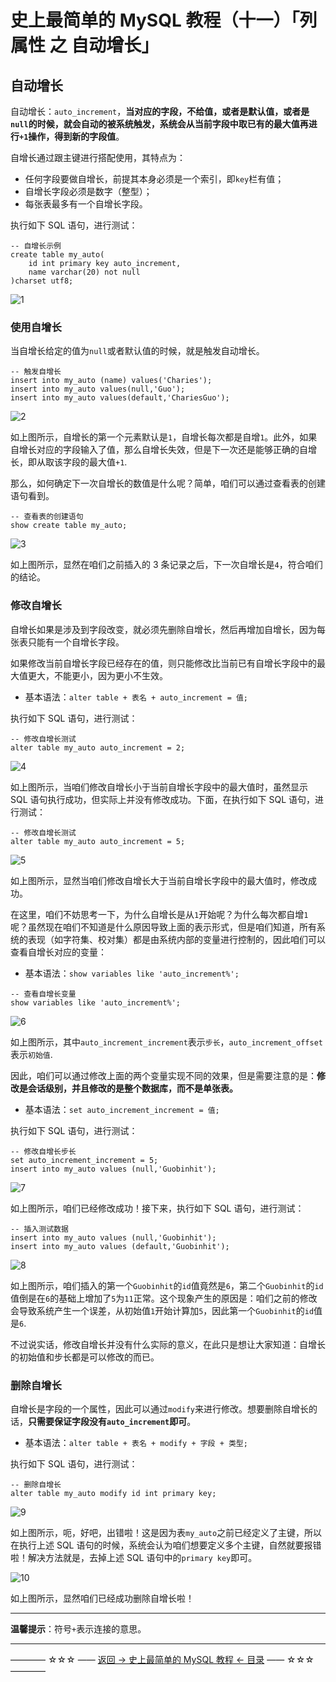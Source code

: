 # 史上最简单的 MySQL 教程（十一）「列属性 之 自动增长」
## 自动增长

自动增长：`auto_increment`，**当对应的字段，不给值，或者是默认值，或者是`null`的时候，就会自动的被系统触发，系统会从当前字段中取已有的最大值再进行`+1`操作，得到新的字段值**。

自增长通过跟主键进行搭配使用，其特点为：

 - 任何字段要做自增长，前提其本身必须是一个索引，即`key`栏有值；
 - 自增长字段必须是数字（整型）；
 - 每张表最多有一个自增长字段。

执行如下 SQL 语句，进行测试：

```
-- 自增长示例
create table my_auto(
	id int primary key auto_increment,
	name varchar(20) not null
)charset utf8;
```

![1](http://img.blog.csdn.net/20170523225451048)

### 使用自增长

当自增长给定的值为`null`或者默认值的时候，就是触发自动增长。

```
-- 触发自增长
insert into my_auto (name) values('Charies');
insert into my_auto values(null,'Guo');
insert into my_auto values(default,'ChariesGuo');
```
![2](http://img.blog.csdn.net/20170523230214445)

如上图所示，自增长的第一个元素默认是`1`，自增长每次都是自增`1`。此外，如果自增长对应的字段输入了值，那么自增长失效，但是下一次还是能够正确的自增长，即从取该字段的最大值`+1`.

那么，如何确定下一次自增长的数值是什么呢？简单，咱们可以通过查看表的创建语句看到。

```
-- 查看表的创建语句
show create table my_auto;
```
![3](http://img.blog.csdn.net/20170523230908501)

如上图所示，显然在咱们之前插入的 3 条记录之后，下一次自增长是`4`，符合咱们的结论。

### 修改自增长

自增长如果是涉及到字段改变，就必须先删除自增长，然后再增加自增长，因为每张表只能有一个自增长字段。

如果修改当前自增长字段已经存在的值，则只能修改比当前已有自增长字段中的最大值更大，不能更小，因为更小不生效。

 - 基本语法：`alter table + 表名 + auto_increment = 值;`

执行如下 SQL 语句，进行测试：

```
-- 修改自增长测试
alter table my_auto auto_increment = 2;
```

![4](http://img.blog.csdn.net/20170523233034847)

如上图所示，当咱们修改自增长小于当前自增长字段中的最大值时，虽然显示 SQL 语句执行成功，但实际上并没有修改成功。下面，在执行如下 SQL 语句，进行测试：

```
-- 修改自增长测试
alter table my_auto auto_increment = 5;
```

![5](http://img.blog.csdn.net/20170523233250704)

如上图所示，显然当咱们修改自增长大于当前自增长字段中的最大值时，修改成功。

在这里，咱们不妨思考一下，为什么自增长是从`1`开始呢？为什么每次都自增`1`呢？虽然现在咱们不知道是什么原因导致上面的表示形式，但是咱们知道，所有系统的表现（如字符集、校对集）都是由系统内部的变量进行控制的，因此咱们可以查看自增长对应的变量：

 - 基本语法：`show variables like 'auto_increment%';`

```
-- 查看自增长变量
show variables like 'auto_increment%';
```
![6](http://img.blog.csdn.net/20170523234155133)

如上图所示，其中`auto_increment_increment`表示`步长`，`auto_increment_offset`表示`初始值`.

因此，咱们可以通过修改上面的两个变量实现不同的效果，但是需要注意的是：**修改是会话级别，并且修改的是整个数据库，而不是单张表。**

 - 基本语法：`set auto_increment_increment = 值;`

执行如下 SQL 语句，进行测试：

```
-- 修改自增长步长
set auto_increment_increment = 5;
insert into my_auto values (null,'Guobinhit');
```
![7](http://img.blog.csdn.net/20170523234752168)

如上图所示，咱们已经修改成功！接下来，执行如下 SQL 语句，进行测试：
```
-- 插入测试数据
insert into my_auto values (null,'Guobinhit');
insert into my_auto values (default,'Guobinhit');
```

![8](http://img.blog.csdn.net/20170523235047044)

如上图所示，咱们插入的第一个`Guobinhit`的`id`值竟然是`6`，第二个`Guobinhit`的`id`值倒是在`6`的基础上增加了`5`为`11`正常。这个现象产生的原因是：咱们之前的修改会导致系统产生一个误差，从初始值`1`开始计算加`5`，因此第一个`Guobinhit`的`id`值是`6`. 

不过说实话，修改自增长并没有什么实际的意义，在此只是想让大家知道：自增长的初始值和步长都是可以修改的而已。

### 删除自增长

自增长是字段的一个属性，因此可以通过`modify`来进行修改。想要删除自增长的话，**只需要保证字段没有`auto_increment`即可**。

 - 基本语法：`alter table + 表名 + modify + 字段 + 类型;`

执行如下 SQL 语句，进行测试：

```
-- 删除自增长
alter table my_auto modify id int primary key;
```
![9](http://img.blog.csdn.net/20170524000518389)

如上图所示，呃，好吧，出错啦！这是因为表`my_auto`之前已经定义了主键，所以在执行上述 SQL 语句的时候，系统会认为咱们想要定义多个主键，自然就要报错啦！解决方法就是，去掉上述 SQL 语句中的`primary key`即可。

![10](http://img.blog.csdn.net/20170524000826628)

如上图所示，显然咱们已经成功删除自增长啦！

----------

**温馨提示**：符号`+`表示连接的意思。

----------
———— ☆☆☆ —— [返回 -> 史上最简单的 MySQL 教程 <- 目录](https://github.com/guobinhit/mysql-tutorial/blob/master/README.md) —— ☆☆☆ ————
